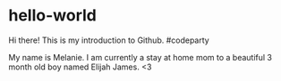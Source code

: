 # hello-world
Hi there! This is my introduction to Github. #codeparty

My name is Melanie. I am currently a stay at home mom to a beautiful 3 month old boy named Elijah James. <3
